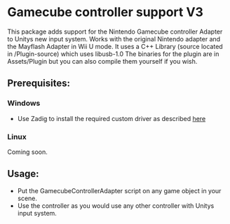 # Gamecube controller support V3
This package adds support for the Nintendo Gamecube controller Adapter to Unitys new input system.
Works with the original Nintendo adapter and the Mayflash Adapter in Wii U mode.
It uses a C++ Library (source located in /Plugin-source) which uses libusb-1.0 
The binaries for the plugin are in Assets/Plugin but you can also compile them yourself if you wish.

## Prerequisites:
### Windows
- Use Zadig to install the required custom driver as described [here](https://dolphin-emu.org/docs/guides/how-use-official-gc-controller-adapter-wii-u/#Windows)

### Linux
Coming soon.

## Usage:
- Put the GamecubeControllerAdapter script on any game object in your scene.
- Use the controller as you would use any other controller with Unitys input system.
